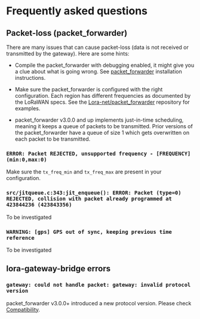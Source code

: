 # Frequently asked questions

## Packet-loss (packet_forwarder)

There are many issues that can cause packet-loss (data is not received or
transmitted by the gateway). Here are some hints:

* Compile the packet_forwarder with debugging enabled, it might give you a clue
  about what is going wrong. See [packet_forwarder](packet-forwarder.md)
  installation instructions.

* Make sure the packet_forwarder is configured with the right configuration.
  Each region has different frequencies as documented by the LoRaWAN specs. See
  the [Lora-net/packet_forwarder](https://github.com/Lora-net/packet_forwarder/tree/master/lora_pkt_fwd/cfg)
  repository for examples.

* packet_forwarder v3.0.0 and up implements just-in-time scheduling, meaning
  it keeps a queue of packets to be transmitted. Prior versions of the
  packet_forwarder have a queue of size 1 which gets overwritten on each
  packet to be transmitted.

### `ERROR: Packet REJECTED, unsupported frequency - [FREQUENCY] (min:0,max:0)`

Make sure the `tx_freq_min` and `tx_freq_max` are present in your
configuration.

### `src/jitqueue.c:343:jit_enqueue(): ERROR: Packet (type=0) REJECTED, collision with packet already programmed at 423844236 (423843356)`

To be investigated

### `WARNING: [gps] GPS out of sync, keeping previous time reference`

To be investigated

## lora-gateway-bridge errors

### `gateway: could not handle packet: gateway: invalid protocol version`

packet_forwarder v3.0.0+ introduced a new protocol version. Please check
[Compatibility](index.md#compatibility).